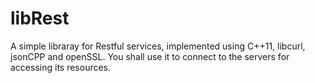 # libRest
A simple libraray for Restful services, implemented using C++11, libcurl, jsonCPP and openSSL.
You shall use it to connect to the servers for accessing its resources.
